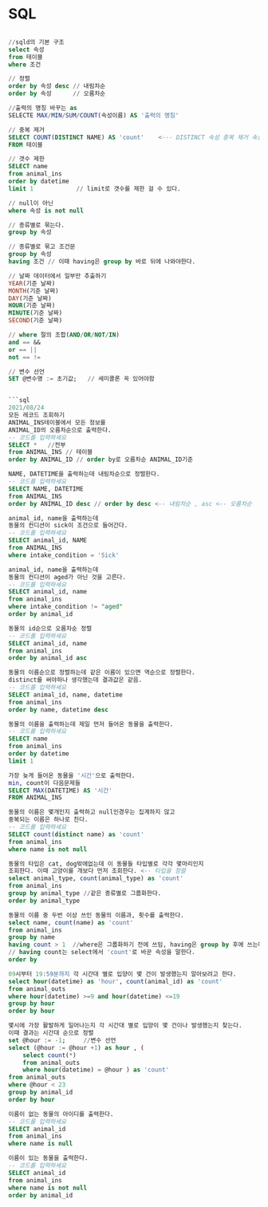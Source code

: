# SQL
```sql

//sqld의 기본 구조
select 속성
from 테이블       
where 조건           

// 정렬 
order by 속성 desc // 내림차순
order by 속성      // 오름차순

//출력의 명칭 바꾸는 as
SELECTE MAX/MIN/SUM/COUNT(속성이름) AS '출력의 명칭'

// 중복 제거
SELECT COUNT(DISTINCT NAME) AS 'count'    <--- DISTINCT 속성 중복 제거 속성 앞에 붙어야한다.
FROM 테이블

// 갯수 제한
SELECT name 
from animal_ins
order by datetime
limit 1            // limit로 갯수를 제한 걸 수 있다.

// null이 아닌
where 속성 is not null

// 종류별로 묶는다.
group by 속성

// 종류별로 묶고 조건문
group by 속성
having 조건 // 이때 having은 group by 바로 뒤에 나와야한다.

// 날짜 데이터에서 일부만 추출하기
YEAR(기준 날짜)
MONTH(기준 날짜)
DAY(기준 날짜)
HOUR(기준 날짜)
MINUTE(기준 날짜)
SECOND(기준 날짜)

// where 절의 조합(AND/OR/NOT/IN)
and == &&
or == ||
not == !=

// 변수 선언
SET @변수명 := 초기값;   // 세미콜론 꼭 있어야함


```sql
2021/08/24
모든 레코드 조회하기
ANIMAL_INS테이블에서 모든 정보를
ANIMAL_ID의 오름차순으로 출력한다.
-- 코드를 입력하세요
SELECT *   //전부
from ANIMAL_INS // 테이블
order by ANIMAL_ID // order by로 오름차순 ANIMAL_ID기준
```
```sql
NAME, DATETIME을 출력하는데 내림차순으로 정렬한다.
-- 코드를 입력하세요
SELECT NAME, DATETIME
from ANIMAL_INS
order by ANIMAL_ID desc // order by desc <-- 내림차순 , asc <-- 오름차순
```
```sql
animal_id, name을 출력하는데
동물의 컨디션이 sick이 조건으로 들어간다.
-- 코드를 입력하세요
SELECT animal_id, NAME
from ANIMAL_INS
where intake_condition = 'Sick'
```
```sql
animal_id, name을 출력하는데
동물의 컨디션이 aged가 아닌 것을 고른다.
-- 코드를 입력하세요
SELECT animal_id, name
from animal_ins
where intake_condition != "aged"
order by animal_id
```
```sql
동물의 id순으로 오름차순 정렬 
-- 코드를 입력하세요
SELECT animal_id, name
from animal_ins
order by animal_id asc
```
```sql
동물의 이름순으로 정렬하는데 같은 이름이 있으면 역순으로 정렬한다.
distinct를 써야하나 생각했는데 결과값은 같음.
-- 코드를 입력하세요
SELECT animal_id, name, datetime
from animal_ins
order by name, datetime desc
```
```sql
동물의 이름을 출력하는데 제일 먼저 들어온 동물을 출력한다.
-- 코드를 입력하세요
SELECT name 
from animal_ins
order by datetime
limit 1
```
```sql
가장 늦게 들어온 동물을 '시간'으로 출력한다.
min, count이 다음문제들 
SELECT MAX(DATETIME) AS '시간'
FROM ANIMAL_INS
```
```sql
동물의 이름은 몇개인지 출력하고 null인경우는 집계하지 않고
중복되는 이름은 하나로 친다.
-- 코드를 입력하세요
SELECT count(distinct name) as 'count'
from animal_ins
where name is not null
```
```sql
동물의 타입은 cat, dog밖에없는데 이 동물들 타입별로 각각 몇마리인지
조회한다. 이때 고양이를 개보다 먼저 조회한다. <-- 타입을 정렬
select animal_type, count(animal_type) as 'count'
from animal_ins
group by animal_type //같은 종류별로 그룹화한다.
order by animal_type
```
```sql
동물의 이름 중 두번 이상 쓰인 동물의 이름과, 횟수를 출력한다.
select name, count(name) as 'count'
from animal_ins
group by name
having count > 1  //where은 그룹화하기 전에 쓰임, having은 group by 후에 쓰는데
// having count는 select에서 'count'로 바꾼 속성을 말한다.
order by
```
```sql
09시부터 19:59분까지 각 시간대 별로 입양이 몇 건이 발생했는지 알아보려고 한다.
select hour(datetime) as 'hour', count(animal_id) as 'count'
from animal_outs
where hour(datetime) >=9 and hour(datetime) <=19 
group by hour
order by hour
```
```sql
몇시에 가장 활발하게 일어나는지 각 시간대 별로 입양이 몇 건이나 발생했는지 찾는다.
이때 결과는 시간대 순으로 정렬
set @hour := -1;     //변수 선언
select (@hour := @hour +1) as hour , (
    select count(*)
    from animal_outs
    where hour(datetime) = @hour ) as 'count'
from animal_outs
where @hour < 23
group by animal_id
order by hour
```
```sql
이름이 없는 동물의 아이디를 출력한다.
-- 코드를 입력하세요
SELECT animal_id
from animal_ins
where name is null
```
```sql
이름이 있는 동물을 출력한다.
-- 코드를 입력하세요
SELECT animal_id
from animal_ins
where name is not null
order by animal_id
```

